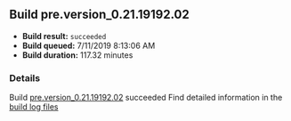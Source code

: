 ## Build pre.version_0.21.19192.02
- **Build result:** `succeeded`
- **Build queued:** 7/11/2019 8:13:06 AM
- **Build duration:** 117.32 minutes
### Details
Build [pre.version_0.21.19192.02](https://winappstudio.visualstudio.com/web/build.aspx?pcguid=a4ef43be-68ce-4195-a619-079b4d9834c2&builduri=vstfs%3a%2f%2f%2fBuild%2fBuild%2f29479) succeeded
Find detailed information in the [build log files](https://uwpctdiags.blob.core.windows.net/buildlogs/pre.version_0.21.19192.02_logs.zip)
